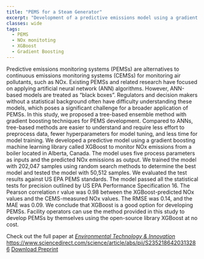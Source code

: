 ```yaml
---
title: "PEMS for a Steam Generator"
excerpt: "Development of a predictive emissions model using a gradient boosting machine learning method"
classes: wide
tags: 
  - PEMS
  - NOx monitoting
  - XGBoost
  - Gradient Boosting
---
```


Predictive emissions monitoring systems (PEMSs) are alternatives to continuous emissions monitoring systems (CEMSs) for monitoring air pollutants, such as NOx. Existing PEMSs and related research have focused on applying artificial neural network (ANN) algorithms. However, ANN-based models are treated as “black boxes”. Regulators and decision makers without a statistical background often have difficulty understanding these models, which poses a significant challenge for a broader application of PEMSs. In this study, we proposed a tree-based ensemble method with gradient boosting techniques for PEMS development. Compared to ANNs, tree-based methods are easier to understand and require less effort to preprocess data, fewer hyperparameters for model tuning, and less time for model training. We developed a predictive model using a gradient boosting machine learning library called XGBoost to monitor NOx emissions from a boiler located in Alberta, Canada. The model uses five process parameters as inputs and the predicted NOx emissions as output. We trained the model with 202,047 samples using random search methods to determine the best model and tested the model with 50,512 samples. We evaluated the test results against US EPA PEMS standards. The model passed all the statistical tests for precision outlined by US EPA Performance Specification 16. The Pearson correlation r value was 0.98 between the XGBoost-predicted NOx values and the CEMS-measured NOx values. The RMSE was 0.14, and the MAE was 0.09. We conclude that XGBoost is a good option for developing PEMSs. Facility operators can use the method provided in this study to develop PEMSs by themselves using the open-source library XGBoost at no cost.

Check out the full paper at [*Environmental Technology & Innovation*](https://www.sciencedirect.com/science/article/abs/pii/S2352186420313286) <https://www.sciencedirect.com/science/article/abs/pii/S2352186420313286> [Download Preprint](./assets/files/PEMS_XGBoost_ETI.pdf)